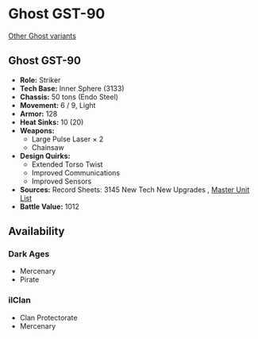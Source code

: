 # Ghost GST-90 

[Other Ghost variants](../ghost.md) 

## Ghost GST-90 

- **Role:** Striker 
- **Tech Base:** Inner Sphere (3133) 
- **Chassis:** 50 tons (Endo Steel) 
- **Movement:** 6 / 9, Light 
- **Armor:** 128 
- **Heat Sinks:** 10 (20) 
- **Weapons:** 
  - Large Pulse Laser × 2 
  - Chainsaw 
- **Design Quirks:** 
  - Extended Torso Twist 
  - Improved Communications 
  - Improved Sensors 
- **Sources:** Record Sheets: 3145 New Tech New Upgrades , [Master Unit List](http://masterunitlist.info/Unit/Details/6906) 
- **Battle Value:** 1012 

## Availability 

### Dark Ages 

- Mercenary 
- Pirate 

### ilClan 

- Clan Protectorate 
- Mercenary 

